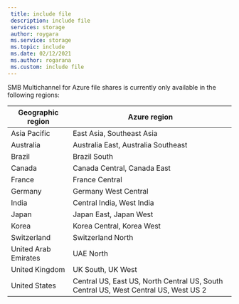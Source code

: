 ```yaml
---
 title: include file
 description: include file
 services: storage
 author: roygara
 ms.service: storage
 ms.topic: include
 ms.date: 02/12/2021
 ms.author: rogarana
 ms.custom: include file
---
```

SMB Multichannel for Azure file shares is currently only available in the following regions:

| Geographic region | Azure region |
|-------------|-------------------|
| Asia Pacific | East Asia, Southeast Asia|
| Australia | Australia East, Australia Southeast |
| Brazil | Brazil South |
| Canada | Canada Central, Canada East |
| France | France Central |
| Germany | Germany West Central |
| India | Central India, West India |
| Japan | Japan East, Japan West |
| Korea | Korea Central, Korea West |
| Switzerland | Switzerland North |
| United Arab Emirates | UAE North |
| United Kingdom | UK South, UK West |
| United States | Central US, East US, North Central US, South Central US, West Central US, West US 2 |
